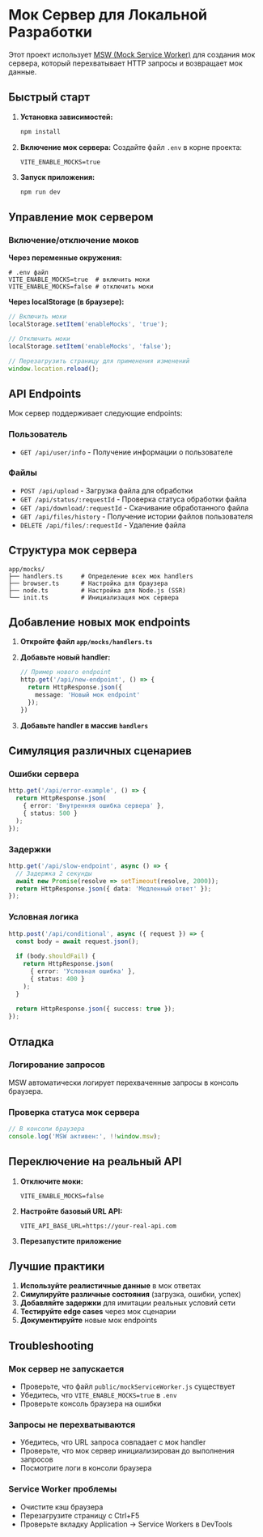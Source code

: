 # Мок Сервер для Локальной Разработки

Этот проект использует [MSW (Mock Service Worker)](https://mswjs.io/) для создания мок сервера, который перехватывает HTTP запросы и возвращает мок данные.

## Быстрый старт

1. **Установка зависимостей:**
   ```bash
   npm install
   ```

2. **Включение мок сервера:**
   Создайте файл `.env` в корне проекта:
   ```env
   VITE_ENABLE_MOCKS=true
   ```

3. **Запуск приложения:**
   ```bash
   npm run dev
   ```

## Управление мок сервером

### Включение/отключение моков

**Через переменные окружения:**
```env
# .env файл
VITE_ENABLE_MOCKS=true  # включить моки
VITE_ENABLE_MOCKS=false # отключить моки
```

**Через localStorage (в браузере):**
```javascript
// Включить моки
localStorage.setItem('enableMocks', 'true');

// Отключить моки
localStorage.setItem('enableMocks', 'false');

// Перезагрузить страницу для применения изменений
window.location.reload();
```

## API Endpoints

Мок сервер поддерживает следующие endpoints:

### Пользователь
- `GET /api/user/info` - Получение информации о пользователе

### Файлы
- `POST /api/upload` - Загрузка файла для обработки
- `GET /api/status/:requestId` - Проверка статуса обработки файла
- `GET /api/download/:requestId` - Скачивание обработанного файла
- `GET /api/files/history` - Получение истории файлов пользователя
- `DELETE /api/files/:requestId` - Удаление файла

## Структура мок сервера

```
app/mocks/
├── handlers.ts     # Определение всех мок handlers
├── browser.ts      # Настройка для браузера
├── node.ts         # Настройка для Node.js (SSR)
└── init.ts         # Инициализация мок сервера
```

## Добавление новых мок endpoints

1. **Откройте файл `app/mocks/handlers.ts`**

2. **Добавьте новый handler:**
   ```typescript
   // Пример нового endpoint
   http.get('/api/new-endpoint', () => {
     return HttpResponse.json({
       message: 'Новый мок endpoint'
     });
   })
   ```

3. **Добавьте handler в массив `handlers`**

## Симуляция различных сценариев

### Ошибки сервера
```typescript
http.get('/api/error-example', () => {
  return HttpResponse.json(
    { error: 'Внутренняя ошибка сервера' },
    { status: 500 }
  );
});
```

### Задержки
```typescript
http.get('/api/slow-endpoint', async () => {
  // Задержка 2 секунды
  await new Promise(resolve => setTimeout(resolve, 2000));
  return HttpResponse.json({ data: 'Медленный ответ' });
});
```

### Условная логика
```typescript
http.post('/api/conditional', async ({ request }) => {
  const body = await request.json();
  
  if (body.shouldFail) {
    return HttpResponse.json(
      { error: 'Условная ошибка' },
      { status: 400 }
    );
  }
  
  return HttpResponse.json({ success: true });
});
```

## Отладка

### Логирование запросов
MSW автоматически логирует перехваченные запросы в консоль браузера.

### Проверка статуса мок сервера
```javascript
// В консоли браузера
console.log('MSW активен:', !!window.msw);
```

## Переключение на реальный API

1. **Отключите моки:**
   ```env
   VITE_ENABLE_MOCKS=false
   ```

2. **Настройте базовый URL API:**
   ```env
   VITE_API_BASE_URL=https://your-real-api.com
   ```

3. **Перезапустите приложение**

## Лучшие практики

1. **Используйте реалистичные данные** в мок ответах
2. **Симулируйте различные состояния** (загрузка, ошибки, успех)
3. **Добавляйте задержки** для имитации реальных условий сети
4. **Тестируйте edge cases** через мок сценарии
5. **Документируйте** новые мок endpoints

## Troubleshooting

### Мок сервер не запускается
- Проверьте, что файл `public/mockServiceWorker.js` существует
- Убедитесь, что `VITE_ENABLE_MOCKS=true` в `.env`
- Проверьте консоль браузера на ошибки

### Запросы не перехватываются
- Убедитесь, что URL запроса совпадает с мок handler
- Проверьте, что мок сервер инициализирован до выполнения запросов
- Посмотрите логи в консоли браузера

### Service Worker проблемы
- Очистите кэш браузера
- Перезагрузите страницу с Ctrl+F5
- Проверьте вкладку Application -> Service Workers в DevTools